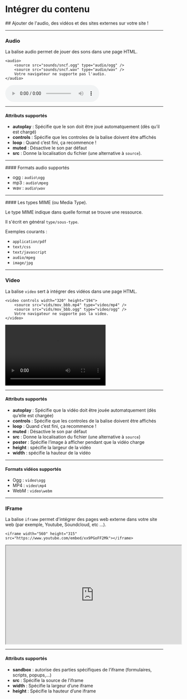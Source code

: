 # Intégrer du contenu
## Ajouter de l'audio, des vidéos et des sites externes sur votre site !



---



### Audio

La balise audio permet de jouer des sons dans une page HTML.
```
<audio>
    <source src="sounds/sncf.ogg" type="audio/ogg" />
    <source src="sounds/sncf.wav" type="audio/wav" />
    Votre navigateur ne supporte pas l'audio.
</audio>
```
<audio controls>
    <source src="sounds/sncf.ogg" type="audio/ogg" />
    <source src="sounds/sncf.wav" type="audio/wav" />
    Votre navigateur ne supporte pas l'audio.
</audio>


***


#### Attributs supportés

- **autoplay** : Spécifie que le son doit être joué automatquement (dès qu’il est chargé)
- **controls** : Spécifie que les controles de la balise doivent être affichés
- **loop** : Quand c’est fini, ça recommence !
- **muted** : Désactive le son par défaut
- **src** : Donne la localisation du fichier (une alternative à `source`).


***


#### Formats audio supportés

- ogg : `audio\ogg`
- mp3 : `audio\mpeg`
- wav : `audio\wav`


***


#### Les types MIME (ou Media Type).

Le type MIME indique dans quelle format se trouve une ressource.

Il s'écrit en général `type/sous-type`.

Exemples courants :
- `application/pdf`
- `text/css`
- `text/javascript`
- `audio/mpeg`
- `image/jpg`



---



### Video

La balise `video` sert à intégrer des vidéos dans une page HTML.
```
<video controls width="320" height="194">
    <source src="vids/mov_bbb.mp4" type="video/mp4" />
    <source src="vids/mov_bbb.ogg" type="video/ogg" />
    Votre navigateur ne supporte pas la video.
</video>
```
<video controls width="320" height="194">
    <source src="vids/mov_bbb.mp4" type="video/mp4" />
    <source src="vids/mov_bbb.ogg" type="video/ogg" />
    Votre navigateur ne supporte pas la video.
</video>

***


#### Attributs supportés

- **autoplay** : Spécifie que la vidéo doit être jouée automatquement (dès qu’elle est chargée)
- **controls** : Spécifie que les controles de la balise doivent être affichés
- **loop** : Quand c’est fini, ça recommence !
- **muted** : Désactive le son par défaut
- **src** : Donne la localisation du fichier (une alternative à `source`)
- **poster** : Spécifie l’image à afficher pendant que la vidéo charge
- **height** : spécifie la largeur de la vidéo
- **width** : spécifie la hauteur de la vidéo


***


#### Formats vidéos supportés

- Ogg : `video\ogg`
- MP4 : `video\mp4`
- WebM : `video\webm`



---



### IFrame

La balise `iframe` permet d'intégrer des pages web externe dans votre site web (par exemple, Youtube, Soundcloud, etc ...).
```
<iframe width="560" height="315" src="https://www.youtube.com/embed/xx9PGoFF2Mk"></iframe>
```
<iframe width="560" height="315" src="https://www.youtube.com/embed/xx9PGoFF2Mk"></iframe>


***


#### Attributs supportés

- **sandbox** : autorise des parties spécifiques de l’iframe (formulaires, scripts, popups,...)
- **src** : Spécifie la source de l’iframe
- **width** : Spécifie la largeur d’une iframe
- **height** : Spécifie la hauteur d’une iframe
